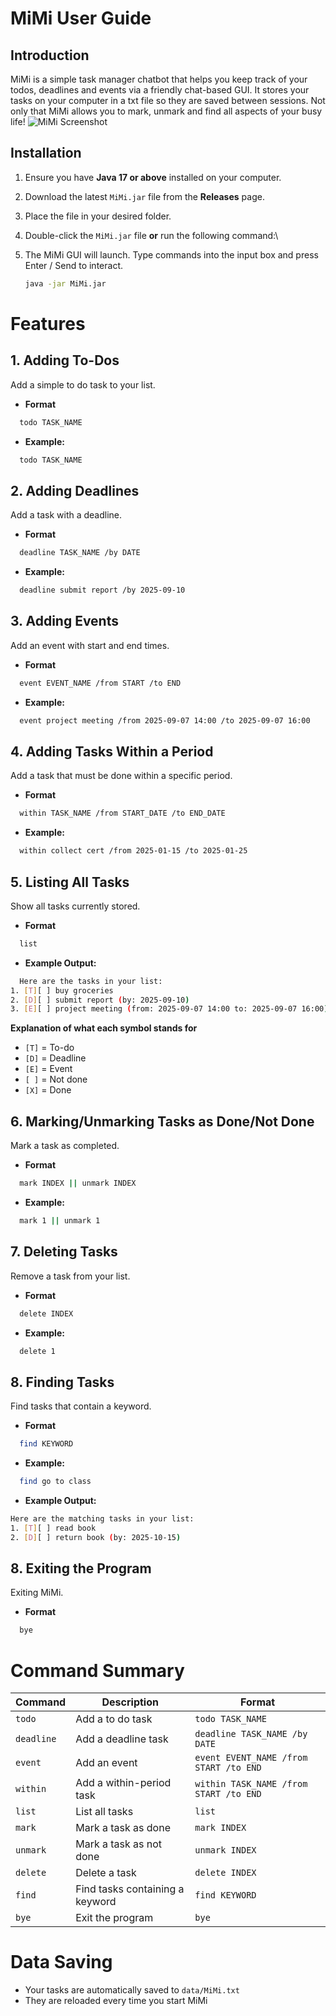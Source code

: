 # MiMi User Guide
## Introduction
MiMi is a simple task manager chatbot that helps you keep track of your todos, deadlines and events via a friendly chat-based GUI.
It stores your tasks on your computer in a txt file so they are saved between sessions.
Not only that MiMi allows you to mark, unmark and find all aspects of your busy life!
![MiMi Screenshot](Ui.png)
## Installation
1. Ensure you have **Java 17 or above** installed on your computer.
2. Download the latest `MiMi.jar` file from the **Releases** page.
3. Place the file in your desired folder.
4. Double-click the `MiMi.jar` file **or** run the following command:\
5. The MiMi GUI will launch. Type commands into the input box and press Enter / Send to interact.

   ```bash
   java -jar MiMi.jar

# Features
## 1. Adding To-Dos
Add a simple to do task to your list.
- **Format**
 ```bash
   todo TASK_NAME
 ```
- **Example:**
 ```bash
   todo TASK_NAME
```

## 2. Adding Deadlines
Add a task with a deadline.
- **Format**
 ```bash
   deadline TASK_NAME /by DATE
 ```
- **Example:**
 ```bash
   deadline submit report /by 2025-09-10
```

## 3. Adding Events
Add an event with start and end times.
- **Format**
 ```bash
   event EVENT_NAME /from START /to END
 ```
- **Example:**
 ```bash
   event project meeting /from 2025-09-07 14:00 /to 2025-09-07 16:00
```

## 4. Adding Tasks Within a Period
Add a task that must be done within a specific period.
- **Format**
 ```bash
   within TASK_NAME /from START_DATE /to END_DATE
 ```
- **Example:**
 ```bash
   within collect cert /from 2025-01-15 /to 2025-01-25
```

## 5. Listing All Tasks
Show all tasks currently stored.
- **Format**
 ```bash
   list
 ```
- **Example Output:**
 ```bash
   Here are the tasks in your list:
1. [T][ ] buy groceries
2. [D][ ] submit report (by: 2025-09-10)
3. [E][ ] project meeting (from: 2025-09-07 14:00 to: 2025-09-07 16:00)
```
**Explanation of what each symbol stands for**
- `[T]` = To-do
- `[D]` = Deadline
- `[E]` = Event
- `[ ]` = Not done
- `[X]` = Done

## 6. Marking/Unmarking Tasks as Done/Not Done
Mark a task as completed.
- **Format**
 ```bash
   mark INDEX || unmark INDEX
 ```
- **Example:**
 ```bash
   mark 1 || unmark 1
```

## 7. Deleting Tasks
Remove a task from your list.
- **Format**
 ```bash
   delete INDEX
 ```
- **Example:**
 ```bash
   delete 1
```

## 8. Finding Tasks
Find tasks that contain a keyword.
- **Format**
 ```bash
   find KEYWORD
 ```
- **Example:**
 ```bash
   find go to class
```
- **Example Output:**
 ```bash
Here are the matching tasks in your list:
1. [T][ ] read book
2. [D][ ] return book (by: 2025-10-15)
```

## 8. Exiting the Program
Exiting MiMi.
- **Format**
 ```bash
   bye
 ```

# Command Summary
| Command     | Description                     | Format                                   |
|-------------|---------------------------------|---------------------------------------------|
| `todo`       | Add a to do task                | `todo TASK_NAME`                            |
| `deadline`   | Add a deadline task             | `deadline TASK_NAME /by DATE`                |
| `event`      | Add an event                    | `event EVENT_NAME /from START /to END`       |
| `within`     | Add a within-period task        | `within TASK_NAME /from START /to END`       |
| `list`       | List all tasks                  | `list`                                       |
| `mark`       | Mark a task as done             | `mark INDEX`                                 |
| `unmark`     | Mark a task as not done         | `unmark INDEX`                               |
| `delete`     | Delete a task                   | `delete INDEX`                               |
| `find`       | Find tasks containing a keyword | `find KEYWORD`                        |
| `bye`         | Exit the program                | `bye`                                        |

# Data Saving
- Your tasks are automatically saved to `data/MiMi.txt`
- They are reloaded every time you start MiMi